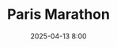 ---
title: Paris Marathon
location: Paris, France
date: 2025-04-13 8:00
latitude: 48.86925169401318 
longitude: 2.3097635677767325
results:
  - place: ND
    name: Conor O'Laughlin
    time: 2:49:04
    category: M
    note: 
---